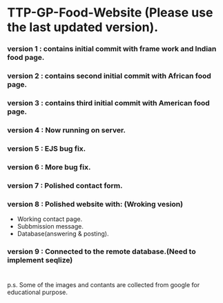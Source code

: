 # TTP-GP-Food-Website (Please use the last updated version).

### version 1 : contains initial commit with frame work and Indian food page.

### version 2 : contains second initial commit with African food page.

### version 3 : contains third initial commit with American food page.

### version 4 : Now running on server.

### version 5 : EJS bug fix.

### version 6 : More bug fix.

### version 7 : Polished contact form.

### version 8 : Polished website with: (Wroking vesion)
- Working contact page.
- Subbmission message.
- Database(answering & posting).


### version 9 : Connected to the remote database.(Need to implement seqlize)

#
#
#
#
p.s. Some of the images and contants are collected from google for educational purpose. 
